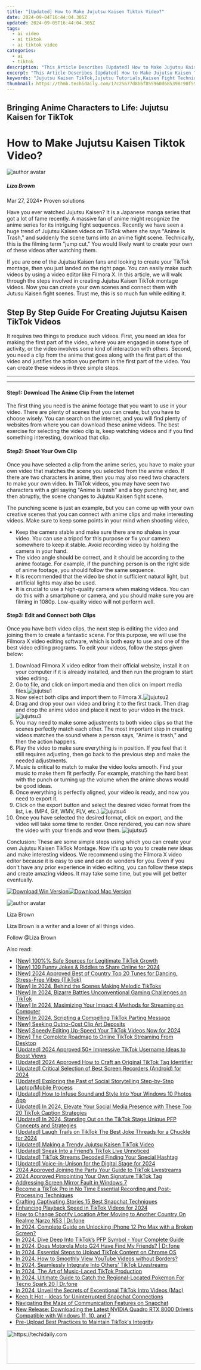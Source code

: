 ```yaml
---
title: "[Updated] How to Make Jujutsu Kaisen Tiktok Video?"
date: 2024-09-04T16:44:04.305Z
updated: 2024-09-05T16:44:04.305Z
tags:
  - ai video
  - ai tiktok
  - ai tiktok video
categories:
  - ai
  - tiktok
description: "This Article Describes [Updated] How to Make Jujutsu Kaisen Tiktok Video?"
excerpt: "This Article Describes [Updated] How to Make Jujutsu Kaisen Tiktok Video?"
keywords: "Jujutsu Kaisen TikTok,Jujutsu Tutorials,Kaisen Fight Techniques,Martial Arts Choreography,Online Manga Study,Anime Series Learn,TikTok Creative Craft"
thumbnail: https://thmb.techidaily.com/17c25677d8b6f855960d685398c90f557dfcb8867eadfe8568f79af44cbea910.jpg
---
```


## Bringing Anime Characters to Life: Jujutsu Kaisen for TikTok

# How to Make Jujutsu Kaisen Tiktok Video?

![author avatar](https://lh5.googleusercontent.com/-AIMmjowaFs4/AAAAAAAAAAI/AAAAAAAAABc/Y5UmwDaI7HU/s250-c-k/photo.jpg)

##### Liza Brown

 Mar 27, 2024• Proven solutions

Have you ever watched Jujutsu Kaisen? It is a Japanese manga series that got a lot of fame recently. A massive fan of anime might recognize the anime series for its intriguing fight sequences. Recently we have seen a huge trend of Jujutsu Kaisen videos on TikTok where she says "Anime is Trash," and suddenly the scene turns into an anime fight scene. Technically, this is the filming term "jump cut." You would likely want to create your own of these videos after watching them.

If you are one of the Jujutsu Kaisen fans and looking to create your TikTok montage, then you just landed on the right page. You can easily make such videos by using a video editor like Filmora X. In this article, we will walk through the steps involved in creating Jujutsu Kaisen TikTok montage videos. Now you can create your own scenes and connect them with Jutusu Kaisen fight scenes. Trust me, this is so much fun while editing it.

## **Step By Step Guide For Creating Jujutsu Kaisen TikTok Videos**

It requires two things to produce such videos. First, you need an idea for making the first part of the video, where you are engaged in some type of activity, or the video involves some kind of interaction with others. Second, you need a clip from the anime that goes along with the first part of the video and justifies the action you perform in the first part of the video. You can create these videos in three simple steps.

---

---

#### Step1: Download The Anime Clip From the Internet

The first thing you need is the anime footage that you want to use in your video. There are plenty of scenes that you can create, but you have to choose wisely. You can search on the internet, and you will find plenty of websites from where you can download these anime videos. The best exercise for selecting the video clip is, keep watching videos and if you find something interesting, download that clip.

#### Step2: Shoot Your Own Clip

Once you have selected a clip from the anime series, you have to make your own video that matches the scene you selected from the anime video. If there are two characters in anime, then you may also need two characters to make your own video. In TikTok videos, you may have seen two characters with a girl saying "Anime is trash" and a boy punching her, and then abruptly, the scene changes to Jujutsu Kaisen fight scene.

The punching scene is just an example, but you can come up with your own creative scenes that you can connect with anime clips and make interesting videos. Make sure to keep some points in your mind when shooting video,

* Keep the camera stable and make sure there are no shakes in your video. You can use a tripod for this purpose or fix your camera somewhere to keep it stable. Avoid recording video by holding the camera in your hand.
* The video angle should be correct, and it should be according to the anime footage. For example, if the punching person is on the right side of anime footage, you should follow the same sequence.
* It is recommended that the video be shot in sufficient natural light, but artificial lights may also be used.
* It is crucial to use a high-quality camera when making videos. You can do this with a smartphone or camera, and you should make sure you are filming in 1080p. Low-quality video will not perform well.

#### Step3: Edit and Connect both Clips

Once you have both video clips, the next step is editing the video and joining them to create a fantastic scene. For this purpose, we will use the Filmora X video editing software, which is both easy to use and one of the best video editing programs. To edit your videos, follow the steps given below:

1. Download Filmora X video editor from their official website, install it on your computer if it is already installed, and then run the program to start video editing.
2. Go to file, and click on import media and then click on import media files.![jujutsu1](https://images.wondershare.com/filmora/article-images/jujutsu1.png)
3. Now select both clips and import them to Filmora X.![jujutsu2](https://images.wondershare.com/filmora/article-images/jujutsu2.png)
4. Drag and drop your own video and bring it to the first track. Then drag and drop the anime video and place it next to your video in the track.![jujutsu3](https://images.wondershare.com/filmora/article-images/jujutsu3.png)
5. You may need to make some adjustments to both video clips so that the scenes perfectly match each other. The most important step in creating videos matches the sound where a person says, "Anime is trash," and then the action happens.
6. Play the video to make sure everything is in position. If you feel that it still requires adjusting, then go back to the previous step and make the needed adjustments.
7. Music is critical to match to make the video looks smooth. Find your music to make them fit perfectly. For example, matching the hard beat with the punch or turning up the volume when the anime shows would be good ideas.
8. Once everything is perfectly aligned, your video is ready, and now you need to export it.
9. Click on the export button and select the desired video format from the list, i.e. (MP4, Gif, WMV, FLV, etc.).![jujutsu4](https://images.wondershare.com/filmora/article-images/jujutsu4.png)
10. Once you have selected the desired format, click on export, and the video will take some time to render. Once rendered, you can now share the video with your friends and wow them. ![jujutsu5](https://images.wondershare.com/filmora/article-images/jujutsu5.gif)

Conclusion: These are some simple steps using which you can create your own Jujutsu Kaisen TikTok Montage. Now it's up to you to create new ideas and make interesting videos. We recommend using the Filmora X video editor because it is easy to use and can do wonders for you. Even if you don't have any prior experience in video editing, you can follow these steps and create amazing videos. It may take some time, but you will get better eventually.

[![Download Win Version](https://images.wondershare.com/filmora/guide/download-btn-win.jpg)](https://tools.techidaily.com/wondershare/filmora/download/)[![Download Mac Version](https://images.wondershare.com/filmora/guide/download-btn-mac.jpg)](https://tools.techidaily.com/wondershare/filmora/download/)

![author avatar](https://lh5.googleusercontent.com/-AIMmjowaFs4/AAAAAAAAAAI/AAAAAAAAABc/Y5UmwDaI7HU/s250-c-k/photo.jpg)

Liza Brown

Liza Brown is a writer and a lover of all things video.

Follow @Liza Brown

<span class="atpl-alsoreadstyle">Also read:</span>
<div><ul>
<li><a href="https://tiktok-video-recordings.techidaily.com/new-100-safe-sources-for-legitimate-tiktok-growth/"><u>[New] 100%% Safe Sources for Legitimate TikTok Growth</u></a></li>
<li><a href="https://tiktok-video-recordings.techidaily.com/new-109-funny-jokes-and-riddles-to-share-online-for-2024/"><u>[New] 109 Funny Jokes & Riddles to Share Online for 2024</u></a></li>
<li><a href="https://tiktok-video-recordings.techidaily.com/new-2024-approved-best-of-country-top-20-tunes-for-dancing-stress-free-vibes-tiktok/"><u>[New] 2024 Approved  Best of Country  Top 20 Tunes for Dancing, Stress-Free Vibes (TikTok)</u></a></li>
<li><a href="https://tiktok-video-recordings.techidaily.com/new-in-2024-behind-the-scenes-making-melodic-tiktoks/"><u>[New] In 2024, Behind the Scenes  Making Melodic TikToks</u></a></li>
<li><a href="https://tiktok-video-recordings.techidaily.com/new-in-2024-bizarre-battles-unconventional-gaming-challenges-on-tiktok/"><u>[New] In 2024, Bizarre Battles  Unconventional Gaming Challenges on TikTok</u></a></li>
<li><a href="https://tiktok-video-recordings.techidaily.com/new-in-2024-maximizing-your-impact-4-methods-for-streaming-on-computer/"><u>[New] In 2024, Maximizing Your Impact  4 Methods for Streaming on Computer</u></a></li>
<li><a href="https://tiktok-video-recordings.techidaily.com/new-in-2024-scripting-a-compelling-tiktok-parting-message/"><u>[New] In 2024, Scripting a Compelling TikTok Parting Message</u></a></li>
<li><a href="https://extra-support.techidaily.com/new-seeking-outno-cost-clip-art-deposits/"><u>[New] Seeking Outno-Cost Clip Art Deposits</u></a></li>
<li><a href="https://tiktok-video-recordings.techidaily.com/new-speedy-editing-up-speed-your-tiktok-videos-now-for-2024/"><u>[New] Speedy Editing  Up-Speed Your TikTok Videos Now for 2024</u></a></li>
<li><a href="https://tiktok-video-recordings.techidaily.com/new-the-complete-roadmap-to-online-tiktok-streaming-from-desktop/"><u>[New] The Complete Roadmap to Online TikTok Streaming From Desktop</u></a></li>
<li><a href="https://tiktok-video-recordings.techidaily.com/updated-2024-approved-50plus-impressive-tiktok-username-ideas-to-boost-views/"><u>[Updated] 2024 Approved  50+ Impressive TikTok Username Ideas to Boost Views</u></a></li>
<li><a href="https://tiktok-video-recordings.techidaily.com/updated-2024-approved-how-to-craft-an-original-tiktok-tag-identifier/"><u>[Updated] 2024 Approved  How to Craft an Original TikTok Tag Identifier</u></a></li>
<li><a href="https://screen-sharing-recording.techidaily.com/updated-critical-selection-of-best-screen-recorders-android-for-2024/"><u>[Updated] Critical Selection of Best Screen Recorders (Android) for 2024</u></a></li>
<li><a href="https://facebook-videos.techidaily.com/updated-exploring-the-past-of-social-storytelling-step-by-step-laptopmobile-process/"><u>[Updated] Exploring the Past of Social Storytelling  Step-by-Step Laptop/Mobile Process</u></a></li>
<li><a href="https://some-techniques.techidaily.com/updated-how-to-infuse-sound-and-style-into-your-windows-10-photos-app/"><u>[Updated] How to Infuse Sound and Style Into Your Windows 10 Photos App</u></a></li>
<li><a href="https://tiktok-video-recordings.techidaily.com/updated-in-2024-elevate-your-social-media-presence-with-these-top-20-tiktok-caption-strategies/"><u>[Updated] In 2024, Elevate Your Social Media Presence with These Top 20 TikTok Caption Strategies</u></a></li>
<li><a href="https://tiktok-video-recordings.techidaily.com/updated-in-2024-standing-out-on-the-tiktok-stage-unique-pfp-concepts-and-strategies/"><u>[Updated] In 2024, Standing Out on the TikTok Stage  Unique PFP Concepts and Strategies</u></a></li>
<li><a href="https://tiktok-video-recordings.techidaily.com/updated-laugh-trails-on-tiktok-the-best-joke-threads-for-a-chuckle-for-2024/"><u>[Updated] Laugh Trails on TikTok  The Best Joke Threads for a Chuckle for 2024</u></a></li>
<li><a href="https://tiktok-video-recordings.techidaily.com/updated-making-a-trendy-jujutsu-kaisen-tiktok-video/"><u>[Updated] Making a Trendy Jujutsu Kaisen TikTok Video</u></a></li>
<li><a href="https://tiktok-video-recordings.techidaily.com/updated-sneak-into-a-friends-tiktok-live-unnoticed/"><u>[Updated] Sneak Into a Friend’s TikTok Live Unnoticed</u></a></li>
<li><a href="https://tiktok-video-recordings.techidaily.com/updated-tiktok-streams-decoded-finding-your-special-hashtag/"><u>[Updated] TikTok Streams Decoded  Finding Your Special Hashtag</u></a></li>
<li><a href="https://tiktok-video-recordings.techidaily.com/updated-voice-in-unison-for-the-digital-stage-for-2024/"><u>[Updated] Voice-in-Unison for the Digital Stage for 2024</u></a></li>
<li><a href="https://tiktok-video-recordings.techidaily.com/2024-approved-joining-the-party-your-guide-to-tiktok-livestreams/"><u>2024 Approved  Joining the Party  Your Guide to TikTok Livestreams</u></a></li>
<li><a href="https://tiktok-video-recordings.techidaily.com/2024-approved-pinpointing-your-own-signature-tiktok-tag/"><u>2024 Approved  Pinpointing Your Own Signature TikTok Tag</u></a></li>
<li><a href="https://network-issues.techidaily.com/addressing-screen-mirror-fault-in-windows-7/"><u>Addressing Screen Mirror Fault in Windows 7</u></a></li>
<li><a href="https://tiktok-video-recordings.techidaily.com/become-a-tiktok-pro-in-no-time-essential-recording-and-post-processing-techniques/"><u>Become a TikTok Pro in No Time  Essential Recording and Post-Processing Techniques</u></a></li>
<li><a href="https://tiktok-video-recordings.techidaily.com/crafting-captivating-stories-15-best-snapchat-techniques/"><u>Crafting Captivating Stories  15 Best Snapchat Techniques</u></a></li>
<li><a href="https://tiktok-video-recordings.techidaily.com/enhancing-playback-speed-in-tiktok-videos-for-2024/"><u>Enhancing Playback Speed in TikTok Videos for 2024</u></a></li>
<li><a href="https://fake-location.techidaily.com/how-to-change-spotify-location-after-moving-to-another-country-on-realme-narzo-n53-drfone-by-drfone-virtual-android/"><u>How to Change Spotify Location After Moving to Another Country On Realme Narzo N53 | Dr.fone</u></a></li>
<li><a href="https://ios-unlock.techidaily.com/in-2024-complete-guide-on-unlocking-iphone-12-pro-max-with-a-broken-screen-by-drfone-ios/"><u>In 2024, Complete Guide on Unlocking iPhone 12 Pro Max with a Broken Screen?</u></a></li>
<li><a href="https://tiktok-video-recordings.techidaily.com/in-2024-dive-deep-into-tiktoks-pfp-symbol-your-complete-guide/"><u>In 2024, Dive Deep Into TikTok’s PFP Symbol - Your Complete Guide</u></a></li>
<li><a href="https://location-social.techidaily.com/in-2024-does-motorola-moto-g24-have-find-my-friends-drfone-by-drfone-virtual-android/"><u>In 2024, Does Motorola Moto G24 Have Find My Friends? | Dr.fone</u></a></li>
<li><a href="https://tiktok-video-recordings.techidaily.com/in-2024-essential-steps-to-upload-tiktok-content-on-chrome-os/"><u>In 2024, Essential Steps to Upload TikTok Content on Chrome OS</u></a></li>
<li><a href="https://youtube-help.techidaily.com/in-2024-how-to-smoothly-view-youtube-videos-without-borders/"><u>In 2024, How to Smoothly View YouTube Videos without Borders?</u></a></li>
<li><a href="https://tiktok-video-recordings.techidaily.com/in-2024-seamlessly-integrate-into-others-tiktok-livestreams/"><u>In 2024, Seamlessly Integrate Into Others’ TikTok Livestreams</u></a></li>
<li><a href="https://tiktok-video-recordings.techidaily.com/in-2024-the-art-of-music-laced-tiktok-production/"><u>In 2024, The Art of Music-Laced TikTok Production</u></a></li>
<li><a href="https://pokemon-go-android.techidaily.com/in-2024-ultimate-guide-to-catch-the-regional-located-pokemon-for-tecno-spark-20-drfone-by-drfone-virtual-android/"><u>In 2024, Ultimate Guide to Catch the Regional-Located Pokemon For Tecno Spark 20 | Dr.fone</u></a></li>
<li><a href="https://tiktok-video-recordings.techidaily.com/in-2024-unveil-the-secrets-of-exceptional-tiktok-intro-videos-mac/"><u>In 2024, Unveil the Secrets of Exceptional TikTok Intro Videos (Mac)</u></a></li>
<li><a href="https://tiktok-video-recordings.techidaily.com/keep-it-hot-ideas-for-uninterrupted-snapchat-connections/"><u>Keep It Hot - Ideas for Uninterrupted Snapchat Connections</u></a></li>
<li><a href="https://tiktok-video-recordings.techidaily.com/navigating-the-maze-of-communication-features-on-snapchat/"><u>Navigating the Maze of Communication Features on Snapchat</u></a></li>
<li><a href="https://hardware-help.techidaily.com/new-release-downloading-the-latest-nvidia-quadro-rtx-8000-drivers-compatible-with-windows-11-10-and-7/"><u>New Release: Downloading the Latest NVIDIA Quadro RTX 8000 Drivers Compatible with Windows 11, 10, and 7</u></a></li>
<li><a href="https://tiktok-video-recordings.techidaily.com/pre-upload-best-practices-to-maintain-tiktoks-integrity/"><u>Pre-Upload Best Practices to Maintain TikTok's Integrity</u></a></li>
</ul></div>

<ins class="adsbygoogle"
      style="display:block"
      data-ad-client="ca-pub-7571918770474297"
      data-ad-slot="8358498916"
      data-ad-format="auto"
      data-full-width-responsive="true"></ins>
<!-- affiliate ads begin -->
<a href="https://dhgate.sjv.io/c/5597632/1186802/12108" target="_top" id="1186802">
  <img src="//a.impactradius-go.com/display-ad/12108-1186802" border="0" alt="https://techidaily.com" width="728" height="90"/>
</a>
<img height="0" width="0" src="https://dhgate.sjv.io/i/5597632/1186802/12108" style="position:absolute;visibility:hidden;" border="0" />
<!-- affiliate ads end -->